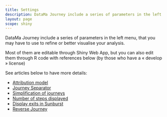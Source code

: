 ```yaml
---
title: Settings
description: DataMa Journey include a series of parameters in the left menu, that you may have to use to refine or better visualise your analysis.
layout: page
scope: shiny
---
```


DataMa Journey include a series of parameters in the left menu, that you may have to use to refine or better visualise your analysis.

Most of them are editable through Shiny Web App, but you can also edit them through R code with references below (by those who have a « develop » license)

See articles below to have more details:

 * [Attribution model]({{site.url}}/{{site.baseurl}}/core_app/journey/web_application/menu/settings/attribution_model)
 * [Journey Separator]({{site.url}}/{{site.baseurl}}/core_app/journey/web_application/menu/settings/journey_separator)
 * [Simplification of journeys]({{site.url}}/{{site.baseurl}}/core_app/journey/web_application/menu/settings/simplification_of_journeys)
 * [Number of steps displayed]({{site.url}}/{{site.baseurl}}/core_app/journey/web_application/menu/settings/number_of_steps_displayed)
 * [Display exits in Sunburst]({{site.url}}/{{site.baseurl}}/core_app/journey/web_application/menu/settings/display_exits_in_sunburst)
 * [Reverse Journey]({{site.url}}/{{site.baseurl}}/core_app/journey/web_application/menu/settings/reverse_journey)

